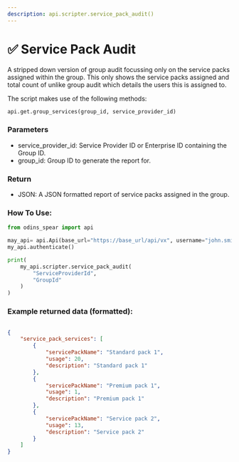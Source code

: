 ```yaml
---
description: api.scripter.service_pack_audit()
---
```


# ✅ Service Pack Audit

A stripped down version of group audit focussing only on the service packs assigned within the group. This only shows the service packs assigned and total count of unlike group audit which details the users this is assigned to.

The script makes use of the following methods:

```python
api.get.group_services(group_id, service_provider_id)
```

### Parameters&#x20;

* service\_provider\_id: Service Provider ID or Enterprise ID containing the Group ID.
* group\_id: Group ID to generate the report for.

### Return

* JSON: A JSON formatted report of service packs assigned in the group.

### How To Use:

```python
from odins_spear import api

may_api= api.Api(base_url="https://base_url/api/vx", username="john.smith", password="ODIN_INSTANCE_1")
my_api.authenticate()

print(
    my_api.scripter.service_pack_audit(
        "ServiceProviderId",
        "GroupId"
    )
)
```

### Example returned data (formatted):

```json

{
    "service_pack_services": [
        {
            "servicePackName": "Standard pack 1",
            "usage": 20,
            "description": "Standard pack 1"
        },
        {
            "servicePackName": "Premium pack 1",
            "usage": 1,
            "description": "Premium pack 1"
        },
        {
            "servicePackName": "Service pack 2",
            "usage": 13,
            "description": "Service pack 2"
        }
    ]
}
```
